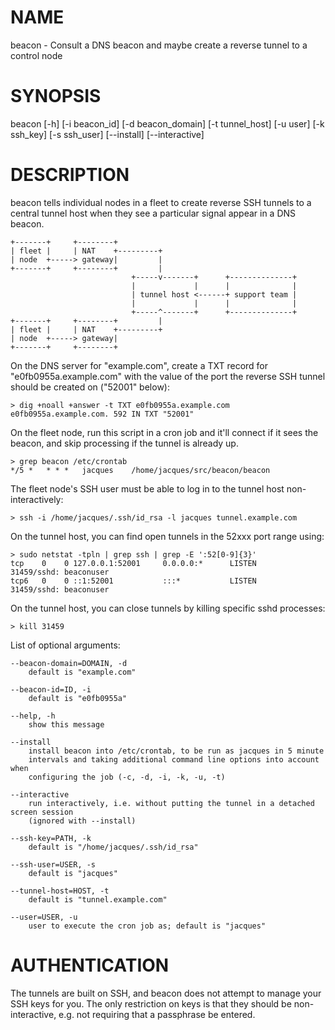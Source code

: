 # NAME

beacon - Consult a DNS beacon and maybe create a reverse tunnel to a control node

# SYNOPSIS

beacon [-h] [-i beacon_id] [-d beacon_domain] [-t tunnel_host] [-u user]
       [-k ssh_key] [-s ssh_user] [--install] [--interactive]

# DESCRIPTION

beacon tells individual nodes in a fleet to create reverse SSH tunnels to a central
tunnel host when they see a particular signal appear in a DNS beacon.

    +-------+     +--------+
    | fleet |     | NAT    +---------+
    | node  +-----> gateway|         |
    +-------+     +--------+         |
                               +-----v-------+      +--------------+
                               |             |      |              |
                               | tunnel host <------+ support team |
                               |             |      |              |
                               +-----^-------+      +--------------+
    +-------+     +--------+         |
    | fleet |     | NAT    +---------+
    | node  +-----> gateway|
    +-------+     +--------+

On the DNS server for "example.com", create a TXT record for
"e0fb0955a.example.com" with the value of the
port the reverse SSH tunnel should be created on ("52001" below):

    > dig +noall +answer -t TXT e0fb0955a.example.com
    e0fb0955a.example.com. 592 IN TXT "52001"

On the fleet node, run this script in a cron job and it'll connect if it sees
the beacon, and skip processing if the tunnel is already up.

    > grep beacon /etc/crontab
    */5 *	* * *	jacques    /home/jacques/src/beacon/beacon

The fleet node's SSH user must be able to log in to the tunnel host non-interactively:

    > ssh -i /home/jacques/.ssh/id_rsa -l jacques tunnel.example.com

On the tunnel host, you can find open tunnels in the 52xxx port range using:

    > sudo netstat -tpln | grep ssh | grep -E ':52[0-9]{3}'
    tcp    0    0 127.0.0.1:52001     0.0.0.0:*      LISTEN      31459/sshd: beaconuser
    tcp6   0    0 ::1:52001           :::*           LISTEN      31459/sshd: beaconuser

On the tunnel host, you can close tunnels by killing specific sshd processes:

    > kill 31459

List of optional arguments:

    --beacon-domain=DOMAIN, -d
        default is "example.com"

    --beacon-id=ID, -i
        default is "e0fb0955a"

    --help, -h
        show this message

    --install
        install beacon into /etc/crontab, to be run as jacques in 5 minute
        intervals and taking additional command line options into account when
        configuring the job (-c, -d, -i, -k, -u, -t)

    --interactive
        run interactively, i.e. without putting the tunnel in a detached screen session
        (ignored with --install)

    --ssh-key=PATH, -k
        default is "/home/jacques/.ssh/id_rsa"

    --ssh-user=USER, -s
        default is "jacques"

    --tunnel-host=HOST, -t
        default is "tunnel.example.com"

    --user=USER, -u
        user to execute the cron job as; default is "jacques"

# AUTHENTICATION

The tunnels are built on SSH, and beacon does not attempt to manage your SSH keys for you.
The only restriction on keys is that they should be non-interactive, e.g. not requiring
that a passphrase be entered.
